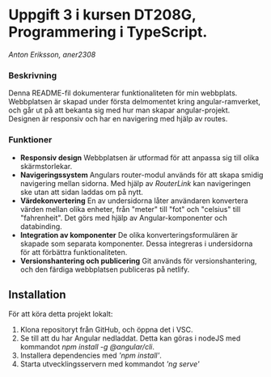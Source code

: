 # Uppgift 3 i kursen DT208G, Programmering i TypeScript.
*Anton Eriksson, aner2308*

### Beskrivning
Denna README-fil dokumenterar funktionaliteten för min webbplats. Webbplatsen är skapad under första delmomentet kring angular-ramverket, och går ut på att bekanta sig med hur man skapar angular-projekt. Designen är responsiv och har en navigering med hjälp av routes.


### Funktioner
- **Responsiv design**
Webbplatsen är utformad för att anpassa sig till olika skärmstorlekar.
- **Navigeringssystem**
Angulars router-modul används för att skapa smidig navigering mellan sidorna. Med hjälp av *RouterLink* kan navigeringen ske utan att sidan laddas om på nytt.
- **Värdekonvertering**
En av undersidorna låter användaren konvertera värden mellan olika enheter, från "meter" till "fot" och "celsius" till "fahrenheit". Det görs med hjälp av Angular-komponenter och databinding.
- **Integration av komponenter**
De olika konverteringsformulären är skapade som separata komponenter. Dessa integreras i undersidorna för att förbättra funktionaliteten.
- **Versionshantering och publicering**
Git används för versionshantering, och den färdiga webbplatsen publiceras på netlify.

## Installation
För att köra detta projekt lokalt:

1. Klona repositoryt från GitHub, och öppna det i VSC.
2. Se till att du har Angular nedladdat. Detta kan göras i nodeJS med kommandot *npm install -g @angular/cli*.
3. Installera dependencies med *'npm install'*. 
4. Starta utvecklingsservern med kommandot *'ng serve'*